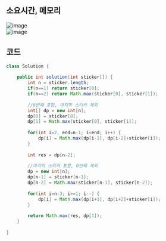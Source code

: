 ## 소요시간, 메모리
![image](https://github.com/Morning-Algorithm-Study-2023/Algorithm/assets/83942393/5ba7eed9-a6de-4617-8396-69097909af09)   
![image](https://github.com/Morning-Algorithm-Study-2023/Algorithm/assets/83942393/bb681ff5-188a-4a55-871e-1d432146aeb9)

## 코드
```Java
class Solution {
    
    public int solution(int sticker[]) {
        int n = sticker.length;
        if(n==1) return sticker[0];
        if(n==2) return Math.max(sticker[0], sticker[1]);
        
        //0번째 포함, 마지막 스티커 제외
        int[] dp = new int[n];
        dp[0] = sticker[0];
        dp[1] = Math.max(sticker[0], sticker[1]);
        
        for(int i=2, end=n-1; i<end; i++) {
            dp[i] = Math.max(dp[i-1], dp[i-2]+sticker[i]);
        }
        
        int res = dp[n-2];
        
        //마지막 스티커 포함, 0번째 제외 
        dp = new int[n];
        dp[n-1] = sticker[n-1];
        dp[n-2] = Math.max(sticker[n-1], sticker[n-2]);
        
        for(int i=n-3; i>=1; i--) {
            dp[i] = Math.max(dp[i+1], dp[i+2]+sticker[i]);
        }
        
        return Math.max(res, dp[1]);
    }
    
}
```
